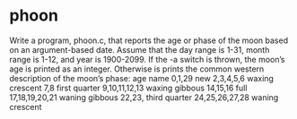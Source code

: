 # phoon
 Write a program, phoon.c, that reports the age or phase of the moon based on an argument-based date.
Assume that the day range is 1-31, month range is 1-12, and year is 1900-2099. If the -a switch is thrown, the
moon’s age is printed as an integer. Otherwise is prints the common western description of the moon’s phase:
age              name
0,1,29           new
2,3,4,5,6        waxing crescent
7,8 first        quarter
9,10,11,12,13    waxing gibbous
14,15,16         full
17,18,19,20,21   waning gibbous
22,23,           third quarter
24,25,26,27,28   waning crescent
